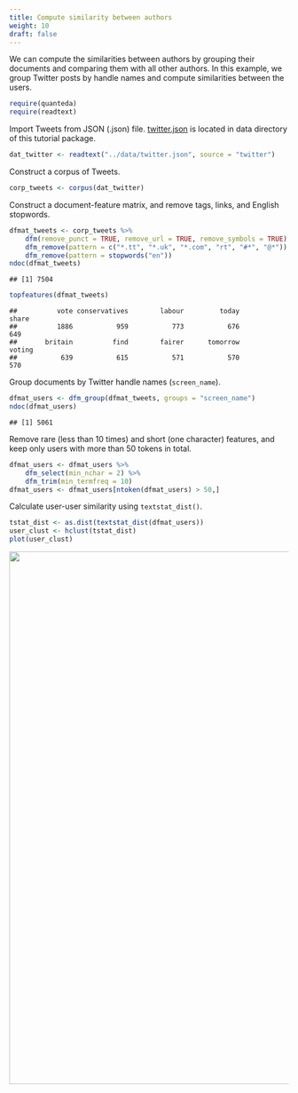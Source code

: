 ```yaml
---
title: Compute similarity between authors
weight: 10
draft: false
---
```


We can compute the similarities between authors by grouping their documents and comparing them with all other authors. In this example, we group Twitter posts by handle names and compute similarities between the users.


```r
require(quanteda)
require(readtext)
```

Import Tweets from JSON (.json) file. [twitter.json](https://raw.githubusercontent.com/quanteda/tutorials.quanteda.io/master/content/data/twitter.json) is located in data directory of this tutorial package.


```r
dat_twitter <- readtext("../data/twitter.json", source = "twitter")
```

Construct a corpus of Tweets.


```r
corp_tweets <- corpus(dat_twitter)
```

Construct a document-feature matrix, and remove tags, links, and English stopwords.


```r
dfmat_tweets <- corp_tweets %>% 
    dfm(remove_punct = TRUE, remove_url = TRUE, remove_symbols = TRUE) %>% 
    dfm_remove(pattern = c("*.tt", "*.uk", "*.com", "rt", "#*", "@*")) %>% 
    dfm_remove(pattern = stopwords("en"))
ndoc(dfmat_tweets)
```

```
## [1] 7504
```

```r
topfeatures(dfmat_tweets)
```

```
##          vote conservatives        labour         today         share 
##          1886           959           773           676           649 
##       britain          find        fairer      tomorrow        voting 
##           639           615           571           570           570
```

Group documents by Twitter handle names (`screen_name`).


```r
dfmat_users <- dfm_group(dfmat_tweets, groups = "screen_name")
ndoc(dfmat_users)
```

```
## [1] 5061
```

Remove rare (less than 10 times) and short (one character) features, and keep only users with more than 50 tokens in total.


```r
dfmat_users <- dfmat_users %>% 
    dfm_select(min_nchar = 2) %>% 
    dfm_trim(min_termfreq = 10) 
dfmat_users <- dfmat_users[ntoken(dfmat_users) > 50,]
```

Calculate user-user similarity using `textstat_dist()`.


```r
tstat_dist <- as.dist(textstat_dist(dfmat_users))
user_clust <- hclust(tstat_dist)
plot(user_clust)
```

<img src="/advanced-operations/twitter-user-similarity_files/figure-html/unnamed-chunk-7-1.png" width="960" />

